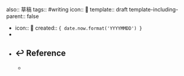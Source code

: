 also:: 草稿
tags:: #writing 
icon:: 📝
template:: draft
template-including-parent:: false

  - icon:: 📝
    created:: ``{ date.now.format('YYYYMMDD') }``
  -
  - ## ↩ Reference
    -